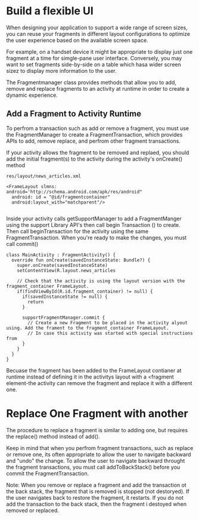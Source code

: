 # Build a flexible UI
When designing your application to support a wide range of screen sizes, you can reuse your fragments in different layout configurations to optimize the user experience based on the available screen space. 

For example, on a handset device it might be appropriate to display just one fragment at a time for simgle-pane user interface. Conversely, you may want to set fragments side-by-side on a table which hasa wider screen sizez to display more information to the user. 

The Fragmentmanager class provides methods that allow you to add, remove and replace fragments to an activity at runtime in order to create a dynamic experience. 

## Add a Fragment to Activity Runtime
To perfrom a transaction such as add or remove a fragment, you must use the FragmentManager to create a FragmentTransaction, which provides APIs to add, remove replace, and perfrom other fragment transactions. 

If your activity allows the fragment to be removed and replaed, you should add the initial fragment(s) to the activity during the activity's onCreate() method


```
res/layout/news_articles.xml

<FrameLayout slmns: android='http://schema.android.com/apk/res/android"
  android: id = "@id/fragmentcontainer"
  android:layout_with="matchparent"/>
 
```

Inside your activity calls getSupportManager to add a FragmentManger using the support Library API's then call begin Transaction () to create. Then call beginTransaction for the activity using the same FragmentTransaction. When you're ready to make the changes, you must call commit()

```
class MainActivity : FragmentActivity() {
  override fun onCreate(savedInstanceState: Bundle?) {
    super.onCreate(savedInstanceState)
    setContentView(R.layout.news_articles
    
    // Check that the activity is using the layout version with the fragment_container FrameLayout.
    if(findViewById(R.id.fragment_container) != null) {
      if(savedInstanceState != null) {
        return
      }
      
      supportFragmentManager.commit {
        // Create a new Fragment to be placed in the activity alyout using. Add the frament to the fragment_container FrameLayout.
        // In case this activity was started with special instructions from 
      }
    }
  }
}
```

Becuase the fragment has been added to the FrameLayout contianer at runtime instead of defining it in the activitys layout with a <fragment element-the activity can remove the fragment and replace it with a different one. 

# Replace One Fragment with another
The procedure to replace a fragment is similar to adding one, but requires the replace() method instead of add().

Keep in mind that when you perfrom fragment transactions, such as replace or remove one, its often appropriate to allow the user to navigate backward and "undo" the change. To allow the user to navigate backward throught the fragment transactions, you must call addToBackStack() before you commit the FragmentTransaction. 

Note: When you remove or replace a fragment and add the transaction ot the back stack, the fragment that is removed is stopped (not destoryed). If the user navigates back to restore the fragment, it restarts. If you do not add the transaction to the back stack, then the fragment i destoyed when removed or replaced. 
